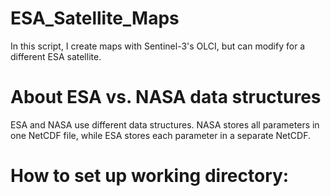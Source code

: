 # ESA_Satellite_Maps
In this script, I create maps with Sentinel-3's OLCI, but can modify for a different ESA satellite.

# About ESA vs. NASA data structures
ESA and NASA use different data structures. NASA stores all parameters in one NetCDF file, while ESA stores each parameter in a separate NetCDF.

# How to set up working directory:
